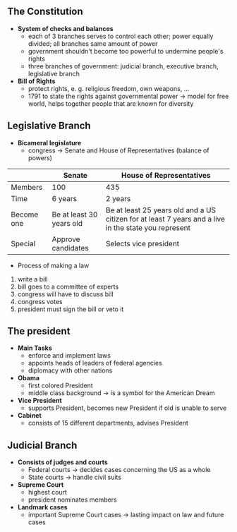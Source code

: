 ## The Constitution
- **System of checks and balances**
	- each of 3 branches serves to control each other; power equally divided; all branches same amount of power
	- government shouldn't become too powerful to undermine people's rights
	- three branches of government: judicial branch, executive branch, legislative branch
- **Bill of Rights**
	- protect rights, e. g. religious freedom, own weapons, ...
	- 1791 to state the rights against governmental power
	→ model for free world, helps together people that are known for diversity
## Legislative Branch
- **Bicameral legislature**
	- congress → Senate and House of Representatives (balance of powers)

| |Senate|House of Representatives|
|-|-|-|
|Members|100|435|
|Time|6 years|2 years|
|Become one|Be at least 30 years old|Be at least 25 years old and a US citizen for at least 7 years and a live in the state you represent|
|Special|Approve candidates|Selects vice president|
- Process of making a law
1. write a bill
2. bill goes to a committee of experts
3. congress will have to discuss bill
4. congress votes
5. president must sign the bill or veto it
## The president
- **Main Tasks**
	- enforce and implement laws
	- appoints heads of leaders of federal agencies
	- diplomacy with other nations
- **Obama**
	- first colored President
	- middle class background → is a symbol for the American Dream
- **Vice President**
	- supports President, becomes new President if old is unable to serve
- **Cabinet**
	- consists of 15 different departments, advises President
## Judicial Branch
- **Consists of judges and courts**
	- Federal courts → decides cases concerning the US as a whole
	- State courts → handle civil suits
- **Supreme Court**
	- highest court
	- president nominates members
- **Landmark cases**
	- important Supreme Court cases → lasting impact on law and future cases